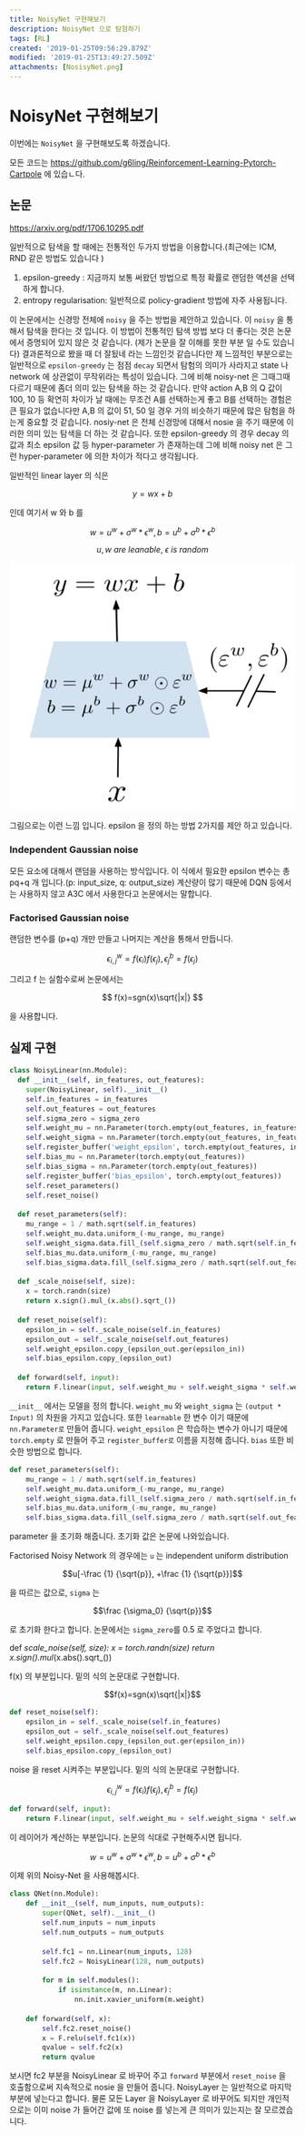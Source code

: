 ```yaml
---
title: NoisyNet 구현해보기
description: NoisyNet 으로 탐험하기
tags: [RL]
created: '2019-01-25T09:56:29.879Z'
modified: '2019-01-25T13:49:27.509Z'
attachments: [NosisyNet.png]
---
```


# NoisyNet 구현해보기

이번에는 `NoisyNet` 을 구현해보도록 하겠습니다.

모든 코드는 https://github.com/g6ling/Reinforcement-Learning-Pytorch-Cartpole 에 있습ㄴ다.

## 논문

<https://arxiv.org/pdf/1706.10295.pdf>

일반적으로 탐색을 할 때에는 전통적인 두가지 방법을 이용합니다.(최근에는 ICM, RND 같은 방법도 있습니다 )

1. epsilon-greedy : 지금까지 보통 써왔던 방법으로 특정 확률로 랜덤한 액션을 선택하게 합니다.
2. entropy regularisation: 일반적으로 policy-gradient 방법에 자주 사용됩니다.

이 논문에서는 신경망 전체에 `noisy` 을 주는 방법을 제안하고 있습니다. 이 `noisy` 을 통해서 탐색을 한다는 것 입니다. 이 방법이 전통적인 탐색 방법 보다 더 좋다는 것은 논문에서 증명되어 있지 않은 것 같습니다. (제가 논문을 잘 이해를 못한 부분 일 수도 있습니다) 결과론적으로 봤을 때 더 잘됬네 라는 느낌인것 같습니다만 제 느낌적인 부분으로는 일반적으로 `epsilon-greedy` 는 점점 `decay` 되면서 탐험의 의미가 사라지고 state 나 network 에 상관없이 무작위라는 특성이 있습니다. 그에 비해  noisy-net 은 그때그때 다르기 때문에 좀더 의미 있는 탐색을 하는 것 같습니다. 만약 action A,B 의 Q 값이 100, 10 등 확연히 차이가 날 때에는 무조건 A를 선택하는게 좋고 B를 선택하는 경험은 큰 필요가 없습니다만 A,B 의 값이 51, 50 일 경우 거의 비슷하기 때문에 많은 탐험을 하는게 중요할 것 같습니다. nosiy-net 은 전체 신경망에 대해서 nosie 을 주기 때문에 이러한 의미 있는 탐색을 더 하는 것 같습니다.  또한 epsilon-greedy 의 경우 decay 의 값과 최소 epsilon 값 등 hyper-parameter 가 존재하는데 그에 비해 noisy net 은 그런 hyper-parameter 에 의한 차이가 적다고 생각됩니다.

일반적인 linear layer 의 식은 

$$ y = wx + b $$

인데 여기서 w 와 b 를

$$ w = u^w+ \sigma^w * \epsilon^w, b = u^b+ \sigma ^b* \epsilon^b $$

$$u, w \ are \ leanable, \ \epsilon \ is \ random$$

![](../attachments/NosisyNet.png)

그림으로는 이런 느낌 입니다. epsilon 을 정의 하는 방법 2가지를 제안 하고 있습니다.

### Independent Gaussian noise

 모든 요소에 대해서 랜덤을 사용하는 방식입니다. 이 식에서 필요한 epsilon 변수는 총 pq+q 개 입니다.(p: input_size, q: output_size) 계산량이 많기 때문에 DQN 등에서는 사용하지 않고 A3C 에서 사용한다고 논문에서는 말합니다.

### Factorised Gaussian noise

랜덤한 변수를 (p+q) 개만 만들고 나머지는 계산을 통해서 만듭니다.  

$$ \epsilon^w_{i,j} = f(\epsilon_i)f(\epsilon_j), \epsilon^b_j=f(\epsilon_j) $$

그리고 f 는 실함수로써 논문에서는 

$$ f(x)=sgn(x)\sqrt{|x|} $$

을 사용합니다.

## 실제 구현

```python
class NoisyLinear(nn.Module):
  def __init__(self, in_features, out_features):
    super(NoisyLinear, self).__init__()
    self.in_features = in_features
    self.out_features = out_features
    self.sigma_zero = sigma_zero
    self.weight_mu = nn.Parameter(torch.empty(out_features, in_features))
    self.weight_sigma = nn.Parameter(torch.empty(out_features, in_features))
    self.register_buffer('weight_epsilon', torch.empty(out_features, in_features))
    self.bias_mu = nn.Parameter(torch.empty(out_features))
    self.bias_sigma = nn.Parameter(torch.empty(out_features))
    self.register_buffer('bias_epsilon', torch.empty(out_features))
    self.reset_parameters()
    self.reset_noise()

  def reset_parameters(self):
    mu_range = 1 / math.sqrt(self.in_features)
    self.weight_mu.data.uniform_(-mu_range, mu_range)
    self.weight_sigma.data.fill_(self.sigma_zero / math.sqrt(self.in_features))
    self.bias_mu.data.uniform_(-mu_range, mu_range)
    self.bias_sigma.data.fill_(self.sigma_zero / math.sqrt(self.out_features))

  def _scale_noise(self, size):
    x = torch.randn(size)
    return x.sign().mul_(x.abs().sqrt_())

  def reset_noise(self):
    epsilon_in = self._scale_noise(self.in_features)
    epsilon_out = self._scale_noise(self.out_features)
    self.weight_epsilon.copy_(epsilon_out.ger(epsilon_in))
    self.bias_epsilon.copy_(epsilon_out)

  def forward(self, input):
    return F.linear(input, self.weight_mu + self.weight_sigma * self.weight_epsilon, self.bias_mu + self.bias_sigma * self.bias_epsilon)
```

`__init__` 에서는 모델을 정의 합니다. `weight_mu` 와 `weight_sigma` 는 `(output * Input)` 의 차원을 가지고 있습니다. 또한 `learnable` 한 변수 이기 때문에 `nn.Parameter로` 만들어 줍니다. `weight_epsilon` 은 학습하는 변수가 아니기 때문에 `torch.empty` 로 만들어 주고 `register_buffer로` 이름을 지정해 줍니다. `bias` 또한 비슷한 방법으로 합니다.

```python
def reset_parameters(self):
    mu_range = 1 / math.sqrt(self.in_features)
    self.weight_mu.data.uniform_(-mu_range, mu_range)
    self.weight_sigma.data.fill_(self.sigma_zero / math.sqrt(self.in_features))
    self.bias_mu.data.uniform_(-mu_range, mu_range)
    self.bias_sigma.data.fill_(self.sigma_zero / math.sqrt(self.out_features))
```

parameter 을 초기화 해줍니다. 초기화 값은 논문에 나와있습니다.

Factorised Noisy Network 의 경우에는 `u` 는 independent uniform distribution

$$u[-\frac {1} {\sqrt{p}}, +\frac {1} {\sqrt{p}}]$$

을 따르는 값으로, `sigma` 는

$$\frac {\sigma_0} {\sqrt{p}}$$

로 초기화 한다고 합니다. 논문에서는 `sigma_zero`를 0.5 로 주었다고 합니다.

def *scale_noise(self, size): x = torch.randn(size) return x.sign().mul*(x.abs().sqrt_())

f(x) 의 부분입니다. 밑의 식의 논문대로 구현합니다.

$$f(x)=sgn(x)\sqrt{|x|}$$

```python
def reset_noise(self):
    epsilon_in = self._scale_noise(self.in_features)
    epsilon_out = self._scale_noise(self.out_features)
    self.weight_epsilon.copy_(epsilon_out.ger(epsilon_in))
    self.bias_epsilon.copy_(epsilon_out)
```

noise 을 reset 시켜주는 부분입니다. 밑의 식의 논문대로 구현합니다.

$$\epsilon^w_{i,j} = f(\epsilon_i)f(\epsilon_j), \epsilon^b_j=f(\epsilon_j)$$

```python
def forward(self, input):
    return F.linear(input, self.weight_mu + self.weight_sigma * self.weight_epsilon, self.bias_mu + self.bias_sigma * self.bias_epsilon)
```

이 레이어가 계산하는 부분입니다. 논문의 식대로 구현해주시면 됩니다.

$$w = u^w+\sigma^w*\epsilon^w, b = u^b+\sigma^b*\epsilon^b$$

이제 위의 Noisy-Net 을 사용해봅시다.

```python
class QNet(nn.Module):
    def __init__(self, num_inputs, num_outputs):
        super(QNet, self).__init__()
        self.num_inputs = num_inputs
        self.num_outputs = num_outputs

        self.fc1 = nn.Linear(num_inputs, 128)
        self.fc2 = NoisyLinear(128, num_outputs)

        for m in self.modules():
            if isinstance(m, nn.Linear):
                nn.init.xavier_uniform(m.weight)

    def forward(self, x):
        self.fc2.reset_noise()
        x = F.relu(self.fc1(x))
        qvalue = self.fc2(x)
        return qvalue
```

보시면 fc2 부분을 NoisyLinear 로 바꾸어 주고 `forward` 부분에서 `reset_noise` 을 호출함으로써 지속적으로 nosie 을 만들어 줍니다. NoisyLayer 는 일반적으로 마지막 부분에 넣는다고 합니다. 물론 모든 Layer 을 NoisyLayer 로 바꾸어도 되지만 개인적으로는 이미 noise 가 들어간 값에 또 noise 를 넣는게 큰 의미가 있는지는 잘 모르겠습니다.
